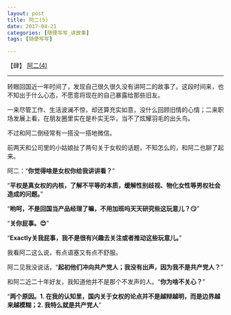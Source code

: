 ```yaml
---
layout: post
title: 阿二(5)
date: 2017-04-21
categories: [随便写写_讲故事]
tags: [随便写写]

---
```


【肆】 [阿二(4)](https://fakehank.github.io/随便写写_讲故事/2017/02/08/阿二(4).html "Mr.Two(4)")

---

转眼回国近一年时间了，发现自己很久很久没有讲阿二的故事了。这段时间来，也不知出于什么心态，不愿意将现在的自己暴露给那些旧友。

一来尽管工作、生活波澜不惊，却还算充实如意，没什么回顾旧情的心情；二来职场发展上看，在朋友圈里实在是朴实无华，当不了炫耀羽毛的出头鸟。

不过和阿二倒经常有一搭没一搭地微信。

前两天和公司里的小姑娘扯了两句关于女权的话题，不知怎么的，和阿二也聊了起来。

阿二：“__你觉得啥是女权你给我讲讲看？__”

“__平权是真女权的内核，了解不平等的本质，缓解性别歧视、物化女性等男权社会造成的问题。__”

“__哟呵，不是回国当产品经理了嘛，不用加班吗天天研究些这玩意儿？😏__”

“__关你屁事。😊__”

“__Exactly关我屁事，我不是很有兴趣去关注或者推动这些玩意儿。__”

我看阿二这么说，有点语塞又有点不舒服。

阿二见我没说话，“__起初他们冲向共产党人；我没有出声，因为我不是共产党人？__”

和阿二近二十年好友，我知道他并不是那个不发声的人。“__你为啥不关心？__”

“__两个原因。1. 在我的认知里，国内关于女权的论点并不是越辩越明，而是边界越来越模糊；2. 我特么就是共产党人__”

